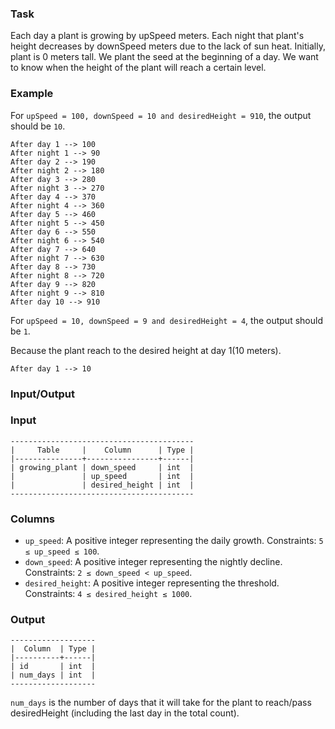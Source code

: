 ### Task

Each day a plant is growing by upSpeed meters. Each night that plant's height decreases by downSpeed meters due to the lack of sun heat. Initially, plant is 0 meters tall. We plant the seed at the beginning of a day. We want to know when the height of the plant will reach a certain level.

### Example
For `upSpeed = 100, downSpeed = 10 and desiredHeight = 910`, the output should be `10`.

```
After day 1 --> 100
After night 1 --> 90
After day 2 --> 190
After night 2 --> 180
After day 3 --> 280
After night 3 --> 270
After day 4 --> 370
After night 4 --> 360
After day 5 --> 460
After night 5 --> 450
After day 6 --> 550
After night 6 --> 540
After day 7 --> 640
After night 7 --> 630
After day 8 --> 730
After night 8 --> 720
After day 9 --> 820
After night 9 --> 810
After day 10 --> 910 
```

For `upSpeed = 10, downSpeed = 9 and desiredHeight = 4`, the output should be `1`.

Because the plant reach to the desired height at day 1(10 meters).

```
After day 1 --> 10
```
### Input/Output
### Input
```
-----------------------------------------
|     Table     |    Column      | Type |
|---------------+----------------+------|
| growing_plant | down_speed     | int  |
|               | up_speed       | int  |
|               | desired_height | int  |
-----------------------------------------
```
### Columns

- `up_speed`: A positive integer representing the daily growth. Constraints: `5 ≤ up_speed ≤ 100`.
- `down_speed`: A positive integer representing the nightly decline. Constraints: `2 ≤ down_speed < up_speed`.
- `desired_height`: A positive integer representing the threshold. Constraints: `4 ≤ desired_height ≤ 1000`.

### Output
```
-------------------
|  Column  | Type |
|----------+------|
| id       | int  |
| num_days | int  |
-------------------
```
`num_days` is the number of days that it will take for the plant to reach/pass desiredHeight (including the last day in the total count).
